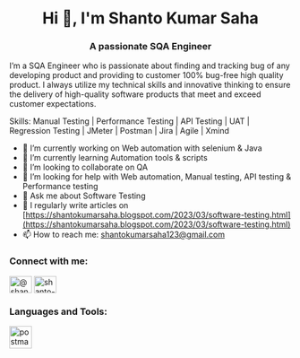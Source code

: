 <h1 align="center">Hi 👋, I'm Shanto Kumar Saha</h1>
<h3 align="center">A passionate SQA Engineer</h3>

I’m a SQA Engineer who is passionate about finding and tracking bug of any developing product and providing to customer 100% bug-free high quality product. I always utilize my technical skills and innovative thinking to ensure the delivery of high-quality software products that meet and exceed customer expectations.

Skills: Manual Testing | Performance Testing | API Testing | UAT | Regression Testing | JMeter | Postman | Jira | Agile | Xmind

- 🔭 I’m currently working on Web automation with selenium & Java
- 🌱 I’m currently learning Automation tools & scripts
- 👯 I’m looking to collaborate on QA
- 🤔 I’m looking for help with Web automation, Manual testing, API testing & Performance testing
- 💬 Ask me about Software Testing
- 📝 I regularly write articles on [https://shantokumarsaha.blogspot.com/2023/03/software-testing.html](https://shantokumarsaha.blogspot.com/2023/03/software-testing.html)
- 📫 How to reach me: shantokumarsaha123@gmail.com


<h3 align="left">Connect with me:</h3>
<p align="left">
<a href="https://twitter.com/@shanto__saha" target="blank"><img align="center" src="https://raw.githubusercontent.com/rahuldkjain/github-profile-readme-generator/master/src/images/icons/Social/twitter.svg" alt="@shanto__saha" height="30" width="40" /></a>
<a href="https://linkedin.com/in/shanto-kumar-saha" target="blank"><img align="center" src="https://raw.githubusercontent.com/rahuldkjain/github-profile-readme-generator/master/src/images/icons/Social/linked-in-alt.svg" alt="shanto-kumar-saha" height="30" width="40" /></a>
</p>

<h3 align="left">Languages and Tools:</h3>
<p align="left"> <a href="https://postman.com" target="_blank" rel="noreferrer"> <img src="https://www.vectorlogo.zone/logos/getpostman/getpostman-icon.svg" alt="postman" width="40" height="40"/> </a> </p>
